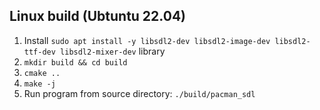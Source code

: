 ## Linux build (Ubtuntu 22.04)

1. Install `sudo apt install -y libsdl2-dev libsdl2-image-dev libsdl2-ttf-dev libsdl2-mixer-dev` library
2. `mkdir build && cd build`
3. `cmake ..`
4. `make -j`
5. Run program from source directory: `./build/pacman_sdl`
